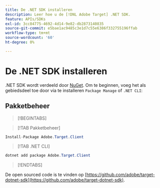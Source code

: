 ```yaml
---
title: De .NET SDK installeren
description: Leer hoe u de [!DNL Adobe Target] .NET SDK.
feature: APIs/SDKs
exl-id: 3cc84775-4692-4d14-9e82-db2873140835
source-git-commit: e5bae1ac9485c3e1d7c55e6386f332755196ffab
workflow-type: tm+mt
source-wordcount: '60'
ht-degree: 0%

---
```


# De .NET SDK installeren

.NET SDK wordt verdeeld door [NuGet](https://www.nuget.org/packages/Adobe.Target.Client). Om te beginnen, voeg het als gebiedsdeel toe door via te installeren `Package Manage` of `.NET CLI`:

## Pakketbeheer

>[!BEGINTABS]

>[!TAB Pakketbeheer]

```csharp {line-numbers="true"}
Install-Package Adobe.Target.Client
```

>[!TAB .NET CLI]

```csharp {line-numbers="true"}
dotnet add package Adobe.Target.Client
```

>[!ENDTABS]

De open sourced code is te vinden op [https://github.com/adobe/target-dotnet-sdk](https://github.com/adobe/target-dotnet-sdk).
